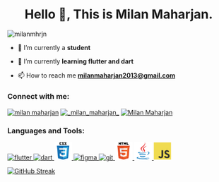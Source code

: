 
<h1 align="center">Hello 👋, This is Milan Maharjan.</h1>

<p align="left"> <img src="https://komarev.com/ghpvc/?username=milanmhrjn&label=Profile%20views&color=0e75b6&style=flat" alt="milanmhrjn" /> </p>

- 🔭 I’m currently a **student**

- 🌱 I’m currently **learning flutter and dart**

- 📫 How to reach me **milanmaharjan2013@gmail.com**

<h3 align="left">Connect with me:</h3>
<p align="left">
<a href="https://www.facebook.com/milan.maharjan.735/" target="blank"><img align="center" src="https://img.icons8.com/color/344/facebook-new.png" alt="milan maharjan" height="60" width="60" /></a>
<a href="https://instagram.com/_milan_maharjan_" target="blank"><img align="center" src="https://img.icons8.com/color/344/instagram-new--v1.png" alt="_milan_maharjan_" height="60" width="60" /></a>
<a href="https://www.linkedin.com/in/milan-maharjan-a8a694235/" target="blank"><img align="center" src="https://img.icons8.com/color/344/linkedin.png" alt="Milan Maharjan" height="60" width="60" /></a>
</p>

<h3 align="left">Languages and Tools:</h3>
<a href="https://flutter.dev" target="_blank" rel="noreferrer"> <img src="https://www.vectorlogo.zone/logos/flutterio/flutterio-icon.svg" alt="flutter" width="40" height="40"/> </a><a href="https://dart.dev" target="_blank" rel="noreferrer"> <img src="https://www.vectorlogo.zone/logos/dartlang/dartlang-icon.svg" alt="dart" width="40" height="40"/> </a>  <a href="https://www.w3schools.com/css/" target="_blank" rel="noreferrer"> <img src="https://raw.githubusercontent.com/devicons/devicon/master/icons/css3/css3-original-wordmark.svg" alt="css3" width="40" height="40"/> </a><a href="https://www.figma.com/" target="_blank" rel="noreferrer"> <img src="https://www.vectorlogo.zone/logos/figma/figma-icon.svg" alt="figma" width="40" height="40"/> </a><a href="https://git-scm.com/" target="_blank" rel="noreferrer"> <img src="https://www.vectorlogo.zone/logos/git-scm/git-scm-icon.svg" alt="git" width="40" height="40"/> </a> <a href="https://www.w3.org/html/" target="_blank" rel="noreferrer"> <img src="https://raw.githubusercontent.com/devicons/devicon/master/icons/html5/html5-original-wordmark.svg" alt="html5" width="40" height="40"/> </a> <a href="https://www.java.com" target="_blank" rel="noreferrer"> <img src="https://raw.githubusercontent.com/devicons/devicon/master/icons/java/java-original.svg" alt="java" width="40" height="40"/> </a> <a href="https://developer.mozilla.org/en-US/docs/Web/JavaScript" target="_blank" rel="noreferrer"> <img src="https://raw.githubusercontent.com/devicons/devicon/master/icons/javascript/javascript-original.svg" alt="javascript" width="40" height="40"/> </a>

[![GitHub Streak](https://github-readme-streak-stats.herokuapp.com?user=milanmhrjn&theme=dracula&date_format=M%20j%5B%2C%20Y%5D)](https://git.io/streak-stats)









